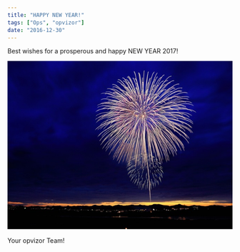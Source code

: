 ```yaml
---
title: "HAPPY NEW YEAR!"
tags: ["Ops", "opvizor"]
date: "2016-12-30"
---
```


Best wishes for a prosperous and happy NEW YEAR 2017! 

![HAPPY NEW YEAR!](/images/blog/pexels-photo.jpeg)

Your opvizor Team!
